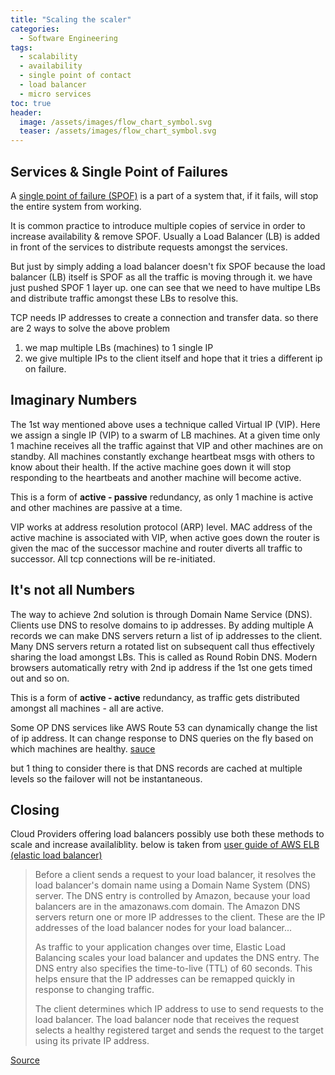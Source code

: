 ```yaml
---
title: "Scaling the scaler"
categories:
  - Software Engineering
tags:
  - scalability
  - availability
  - single point of contact
  - load balancer
  - micro services
toc: true
header:
  image: /assets/images/flow_chart_symbol.svg
  teaser: /assets/images/flow_chart_symbol.svg
---
```


## Services & Single Point of Failures

A [single point of failure (SPOF)](https://en.wikipedia.org/wiki/Single_point_of_failure) is a part of a system that, if it fails, will stop the entire system from working.

It is common practice to introduce multiple copies of service in order to increase availability & remove SPOF. Usually a Load Balancer (LB) is added in front of the services to distribute requests amongst the services.

But just by simply adding a load balancer doesn't fix SPOF because the load balancer (LB) itself is SPOF as all the traffic is moving through it. we have just pushed SPOF 1 layer up.
one can see that we need to have multipe LBs and distribute traffic amongst these LBs to resolve this.


TCP needs IP addresses to create a connection and transfer data. so there are 2 ways to solve the above problem
1. we map multiple LBs (machines) to 1 single IP
2. we give multiple IPs to the client itself and hope that it tries a different ip on failure.


## Imaginary Numbers

The 1st way mentioned above uses a technique called Virtual IP (VIP). Here we assign a single IP (VIP) to a swarm of LB machines. At a given time only 1 machine receives all the traffic against that VIP and other machines are on standby. All machines constantly exchange heartbeat msgs with others to know about their health. If the active machine goes down it will stop responding to the heartbeats and another machine will become active.

This is a form of __active - passive__ redundancy, as only 1 machine is active and other machines are passive at a time.

VIP works at address resolution protocol (ARP) level. MAC address of the active machine is associated with VIP, when active goes down the router is given the mac of the successor machine and router diverts all traffic to successor. All tcp connections will be re-initiated.

## It's not all Numbers

The way to achieve 2nd solution is through Domain Name Service (DNS). Clients use DNS to resolve domains to ip addresses.
By adding multiple A records we can make DNS servers return a list of ip addresses to the client. Many DNS servers return a rotated list on subsequent call thus effectively sharing the load amongst LBs. This is called as Round Robin DNS. Modern browsers automatically retry with 2nd ip address if the 1st one gets timed out and so on.

This is a form of __active - active__ redundancy, as traffic gets distributed amongst all machines - all are active.

Some OP DNS services like AWS Route 53 can dynamically change the list of ip address. It can change response to DNS queries on the fly based on which machines are healthy. [sauce](https://docs.aws.amazon.com/Route53/latest/DeveloperGuide/dns-failover-configuring.html)

but 1 thing to consider there is that DNS records are cached at multiple levels so the failover will not be instantaneous.

## Closing

Cloud Providers offering load balancers possibly use both these methods to scale and increase availaliblity.
below is taken from [user guide of AWS ELB (elastic load balancer)](https://github.com/awsdocs/elb-user-guide/blob/master/doc_source/how-elastic-load-balancing-works.md#request-routing) 

>Before a client sends a request to your load balancer, it resolves the load balancer's domain name using a Domain Name System (DNS) server. The DNS entry is controlled by Amazon, because your load balancers are in the amazonaws.com domain. The Amazon DNS servers return one or more IP addresses to the client. These are the IP addresses of the load balancer nodes for your load balancer...
>
>As traffic to your application changes over time, Elastic Load Balancing scales your load balancer and updates the DNS entry. The DNS entry also specifies the time-to-live (TTL) of 60 seconds. This helps ensure that the IP addresses can be remapped quickly in response to changing traffic.
>
>The client determines which IP address to use to send requests to the load balancer. The load balancer node that receives the request selects a healthy registered target and sends the request to the target using its private IP address.
>
[Source](https://github.com/awsdocs/elb-user-guide/blob/master/doc_source/how-elastic-load-balancing-works.md#request-routing)


